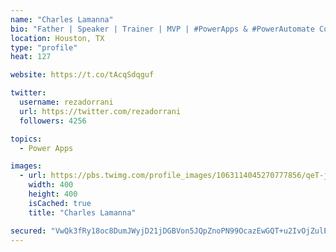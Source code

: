 ```yaml
---
name: "Charles Lamanna"
bio: "Father | Speaker | Trainer | MVP | #PowerApps & #PowerAutomate Community Super User | YouTuber Right-pointing triangle http://youtube.com/c/rezadorrani | Learn - Share - Clockwise rightwards and leftwards open circle arrows"
location: Houston, TX
type: "profile"
heat: 127

website: https://t.co/tAcqSdqguf

twitter:
  username: rezadorrani
  url: https://twitter.com/rezadorrani
  followers: 4256

topics:
  - Power Apps

images:
  - url: https://pbs.twimg.com/profile_images/1063114045270777856/qeT-jpWr_400x400.jpg
    width: 400
    height: 400
    isCached: true
    title: "Charles Lamanna"

secured: "VwQk3fRy18oc8DumJWyjD21jDGBVon5JQpZnoPN99OcazEwGQT+u2IvOjZulEHAYA2oGqliQ4REkktmlTpfw/AGgu1OktYJ7lbi8Xe+GYGiP8EO/GSonPjJ6c/bSSQGXwU+VhQfMdyQqN3Z8VVwjlICGKr+0fhiE3j9J/d28WG81daWEPZIoDwAISGW4OLdLduvEV1eXr4TRaLgf0kxUhTp7Ut9BHWuOFXOhhmHOt5YzHL5M/5n1m3emeemzJFZtT4QA1nosfuKPyM71nsLGTXIFSN7z7lGmbseOv1mJGNTClbotjN+otUv1XLW8UEJ/Bbbl5yEKEcqffepIm35sjVcK2BhSsnoWxkxGziEDx8yUoEN7pA0pGOsloHmjx49vJ/2qxLVPMAYsV7Gj1NTPPfIGVLznYJc2lpeBZzpucyI=;dlwVJCJOYW6C7dTn+KQGug=="
---
```


